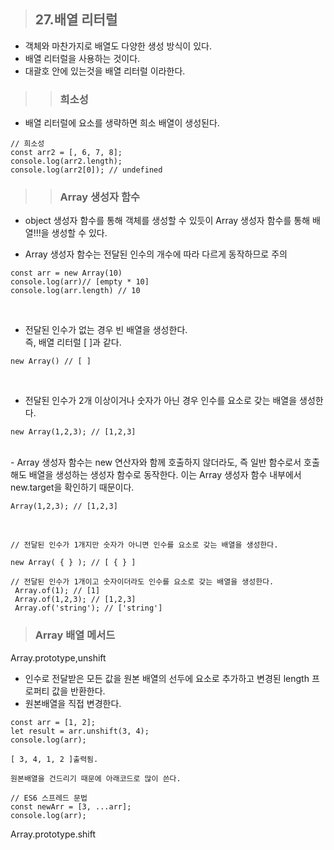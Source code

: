 > ## 27.배열 리터럴

- 객체와 마찬가지로 배열도 다양한 생성 방식이 있다.
- 배열 리터럴을 사용하는 것이다.
- 대괄호 안에 있는것을 배열 리터럴 이라한다.

> > ### 희소성

- 배열 리터럴에 요소를 생략하면 희소 배열이 생성된다.

```
// 희소성
const arr2 = [, 6, 7, 8];
console.log(arr2.length);
console.log(arr2[0]); // undefined

```

> > ### Array 생성자 함수

- object 생성자 함수를 통해 객체를 생성할 수 있듯이 Array 생성자 함수를 통해 배열!!!을 생성할 수 있다.

- Array 생성자 함수는 전달된 인수의 개수에 따라 다르게 동작하므로 주의

```
const arr = new Array(10)
console.log(arr)// [empty * 10]
console.log(arr.length) // 10
```

<br>

- 전달된 인수가 없는 경우 빈 배열을 생성한다. <br>
  즉, 배열 리터럴 [ ]과 같다.

```
new Array() // [ ]
```

<br>

- 전달된 인수가 2개 이상이거나 숫자가 아닌 경우 인수를 요소로 갖는 배열을 생성한다.

```
new Array(1,2,3); // [1,2,3]
```

<br>
- Array 생성자 함수는 new 연산자와 함께 호출하지 않더라도, 즉 일반 함수로서 호출해도 배열을 생성하는 생성자 함수로 동작한다.
이는 Array 생성자 함수 내부에서 new.target을 확인하기 때문이다.

```
Array(1,2,3); // [1,2,3]
```

<br>

```
// 전달된 인수가 1개지만 숫자가 아니면 인수를 요소로 갖는 배열을 생성한다.

new Array( { } ); // [ { } ]

// 전달된 인수가 1개이고 숫자이더라도 인수를 요소로 갖는 배열을 생성한다.
 Array.of(1); // [1]
 Array.of(1,2,3); // [1,2,3]
 Array.of('string'); // ['string']

```

> ### Array 배열 메서드

Array.prototype,unshift

- 인수로 전달받은 모든 값을 원본 배열의 선두에 요소로 추가하고 변경된
  length 프로퍼티 값을 반환한다.
- 원본배열을 직접 변경한다.

```
const arr = [1, 2];
let result = arr.unshift(3, 4);
console.log(arr);

[ 3, 4, 1, 2 ]출력됨.

원본배열을 건드리기 때문에 아래코드로 많이 쓴다.

// ES6 스프레드 문법
const newArr = [3, ...arr];
console.log(arr);

```

Array.prototype.shift
